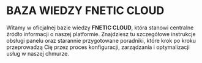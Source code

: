 # BAZA WIEDZY FNETIC CLOUD
Witamy w oficjalnej bazie wiedzy **FNETIC CLOUD**, która stanowi centralne źródło informacji o naszej platformie. Znajdziesz tu szczegółowe instrukcje obsługi panelu oraz starannie przygotowane poradniki, które krok po kroku przeprowadzą Cię przez proces konfiguracji, zarządzania i optymalizacji usług w naszej chmurze.
